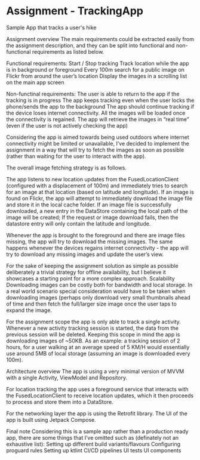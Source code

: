 # Assignment - TrackingApp
Sample App that tracks a user's hike

Assignment overview
The main requirements could be extracted easily from the assignment description, and they can be split into functional and non-functional requirements as listed below.

Functional requirements:
Start / Stop tracking
Track location while the app is in background or foreground
Every 100m search for a public image on Flickr from around the user’s location
Display the images in a scrolling list on the main app screen

Non-functinal requirements:
The user is able to return to the app if the tracking is in progress
The app keeps tracking even when the user locks the phone/sends the app to the background
The app should continue tracking if the device loses internet connectivity. All the images will be loaded once the connectivity is regained.
The app will retrieve the images in “real time” (even if the user is not actively checking the app) 

Considering the app is aimed towards being used outdoors where internet connectivity might be limited or unavailable, I’ve decided to implement the assignment in a way that will try to fetch the images as soon as possible (rather than waiting for the user to interact with the app).

The overall image fetching strategy is as follows.

The app listens to new location updates from the FusedLocationClient (configured with a displacement of 100m) and immediately tries to search for an image at that location (based on latitude and longitude). If an image is found on Flickr, the app will attempt to immediately download the image file and store it in the local cache folder. If an image file is successfully downloaded, a new entry in the DataStore containing the local path of the image will be created; If the request or image download fails, then the datastore entry will only contain the latitude and longitude.

Whenever the app is brought to the foreground and there are image files missing, the app will try to download the missing images. The same happens whenever the devices regains internet connectivity - the app will try to download any missing images and update the user’s view.

For the sake of keeping the assignment solution as simple as possible deliberately a trivial strategy for offline availability, but I believe it showcases a starting point for a more complex approach. 
Scalability
Downloading images can be costly both for bandwidth and local storage. In a real world scenario special consideration would have to be taken when downloading images (perhaps only download very small thumbnails ahead of time and then fetch the full/larger size image once the user taps to expand the image.


For the assignment scope the app is only able to track a single activity. Whenever a new activity tracking session is started, the data from the previous session will be deleted. Keeping this scope in mind the app is downloading images of ~50KB.
As an example: a tracking session of 2 hours, for a user walking at an average speed of 5 KM/H would essentially use around 5MB of local storage (assuming an image is downloaded every 100m).

Architecture overview
The app is using a very minimal version of MVVM with a single Activity, ViewModel and Repository.

For location tracking the app uses a foreground service that interacts with the FusedLocationClient to receive location updates, which it then proceeds to process and store them into a DataStore.

For the networking layer the app is using the Retrofit library.
The UI of the app is built using Jetpack Compose. 

Final note
Considering this is a sample app rather than a production ready app, there are some things that I’ve omitted such as (definately not an exhaustive list): 
Setting up different build variants/flavours
Configuring proguard rules
Setting up ktlint
CI/CD pipelines
UI tests
UI components 



